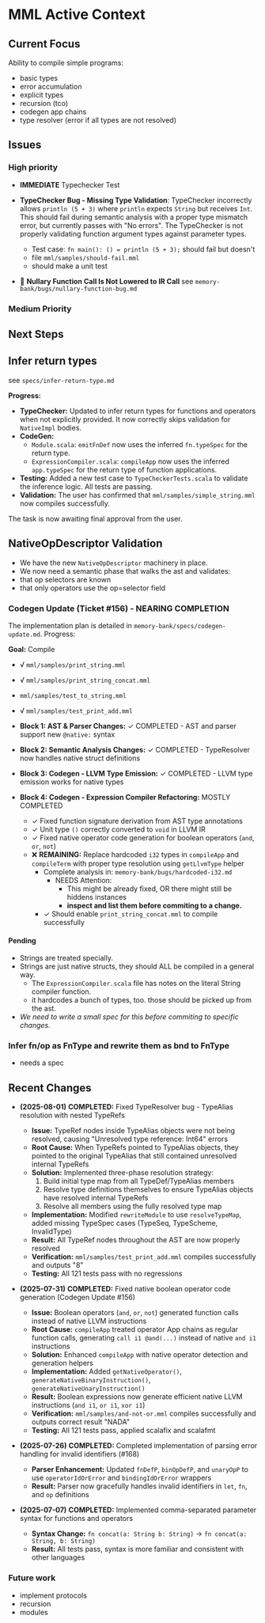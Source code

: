 # MML Active Context

## Current Focus

Ability to compile simple programs:
* basic types
* error accumulation
* explicit types
* recursion (tco)
* codegen app chains
* type resolver (error if all types are not resolved)


## Issues

### High priority

* **IMMEDIATE** Typechecker Test

* **TypeChecker Bug - Missing Type Validation**: TypeChecker incorrectly allows `println (5 + 3)` where `println` expects `String` but receives `Int`. This should fail during semantic analysis with a proper type mismatch error, but currently passes with "No errors". The TypeChecker is not properly validating function argument types against parameter types.
  - Test case: `fn main(): () = println (5 + 3);` should fail but doesn't
  - file `mml/samples/should-fail.mml`
  - should make a unit test

* 🐞 **Nullary Function Call Is Not Lowered to IR Call**
  see `memory-bank/bugs/nullary-function-bug.md` 


### Medium Priority



## Next Steps

## Infer return types
see `specs/infer-return-type.md`

**Progress:**
- **TypeChecker:** Updated to infer return types for functions and operators when not explicitly provided. It now correctly skips validation for `NativeImpl` bodies.
- **CodeGen:**
  - `Module.scala`: `emitFnDef` now uses the inferred `fn.typeSpec` for the return type.
  - `ExpressionCompiler.scala`: `compileApp` now uses the inferred `app.typeSpec` for the return type of function applications.
- **Testing:** Added a new test case to `TypeCheckerTests.scala` to validate the inference logic. All tests are passing.
- **Validation:** The user has confirmed that `mml/samples/simple_string.mml` now compiles successfully.

The task is now awaiting final approval from the user.

## NativeOpDescriptor Validation

 * We have the new `NativeOpDescriptor` machinery in place.
 * We now need a semantic phase that walks the ast and validates:
  * that op selectors are known
  * that only operators use the op=selector field


### Codegen Update (Ticket #156) - NEARING COMPLETION
The implementation plan is detailed in `memory-bank/specs/codegen-update.md`. Progress:

**Goal:** 
Compile 

* √ `mml/samples/print_string.mml` 
* √ `mml/samples/print_string_concat.mml`
* `mml/samples/test_to_string.mml`
* √ `mml/samples/test_print_add.mml`

*   **Block 1: AST & Parser Changes:** ✓ COMPLETED - AST and parser support new `@native:` syntax
*   **Block 2: Semantic Analysis Changes:** ✓ COMPLETED - TypeResolver now handles native struct definitions  
*   **Block 3: Codegen - LLVM Type Emission:** ✓ COMPLETED - LLVM type emission works for native types
*   **Block 4: Codegen - Expression Compiler Refactoring:** MOSTLY COMPLETED
    - ✓ Fixed function signature derivation from AST type annotations
    - ✓ Unit type `()` correctly converted to `void` in LLVM IR
    - ✓ Fixed native operator code generation for boolean operators (`and`, `or`, `not`)
    - ❌ **REMAINING:** Replace hardcoded `i32` types in `compileApp` and `compileTerm` with proper type resolution using `getLlvmType` helper
      - Complete analysis in: `memory-bank/bugs/hardcoded-i32.md`
        - NEEDS Attention:
          * This might be already fixed, OR there might still be hiddens instances
          * **inspect and list them before commiting to a change.**
      - ✓ Should enable `print_string_concat.mml` to compile successfully

#### Pending

  * Strings are treated specially.
  * Strings are just native structs, they should ALL be compiled in a general way.
    * The `ExpressionCompiler.scala` file has notes on the literal String compiler function.
    * it hardcodes a bunch of types, too. those should be picked up from the ast.
  * *We need to write a small spec for this before commiting to specific changes.*


### Infer fn/op as FnType and rewrite them as bnd to FnType

* needs a spec


## Recent Changes

* **(2025-08-01)** **COMPLETED:** Fixed TypeResolver bug - TypeAlias resolution with nested TypeRefs
  - **Issue:** TypeRef nodes inside TypeAlias objects were not being resolved, causing "Unresolved type reference: Int64" errors
  - **Root Cause:** When TypeRefs pointed to TypeAlias objects, they pointed to the original TypeAlias that still contained unresolved internal TypeRefs
  - **Solution:** Implemented three-phase resolution strategy:
    1. Build initial type map from all TypeDef/TypeAlias members
    2. Resolve type definitions themselves to ensure TypeAlias objects have resolved internal TypeRefs
    3. Resolve all members using the fully resolved type map
  - **Implementation:** Modified `rewriteModule` to use `resolveTypeMap`, added missing TypeSpec cases (TypeSeq, TypeScheme, InvalidType)
  - **Result:** All TypeRef nodes throughout the AST are now properly resolved
  - **Verification:** `mml/samples/test_print_add.mml` compiles successfully and outputs "8"
  - **Testing:** All 121 tests pass with no regressions

* **(2025-07-31)** **COMPLETED:** Fixed native boolean operator code generation (Codegen Update #156)
  - **Issue:** Boolean operators (`and`, `or`, `not`) generated function calls instead of native LLVM instructions
  - **Root Cause:** `compileApp` treated operator App chains as regular function calls, generating `call i1 @and(...)` instead of native `and i1` instructions
  - **Solution:** Enhanced `compileApp` with native operator detection and generation helpers
  - **Implementation:** Added `getNativeOperator()`, `generateNativeBinaryInstruction()`, `generateNativeUnaryInstruction()`
  - **Result:** Boolean expressions now generate efficient native LLVM instructions (`and i1`, `or i1`, `xor i1`)
  - **Verification:** `mml/samples/and-not-or.mml` compiles successfully and outputs correct result "NADA"
  - **Testing:** All 121 tests pass, applied scalafix and scalafmt

* **(2025-07-26)** **COMPLETED:** Completed implementation of parsing error handling for invalid identifiers (#168)
  - **Parser Enhancement:** Updated `fnDefP`, `binOpDefP`, and `unaryOpP` to use `operatorIdOrError` and `bindingIdOrError` wrappers
  - **Result:** Parser now gracefully handles invalid identifiers in `let`, `fn`, and `op` definitions

* **(2025-07-07)** **COMPLETED:** Implemented comma-separated parameter syntax for functions and operators
  - **Syntax Change:** `fn concat(a: String b: String)` → `fn concat(a: String, b: String)`
  - **Result:** All tests pass, syntax is more familiar and consistent with other languages








### Future work        

* implement protocols 
* recursion 
* modules

